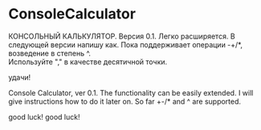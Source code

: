 # ConsoleCalculator
КОНСОЛЬНЫЙ КАЛЬКУЛЯТОР. Версия 0.1.
Легко расширяется. В следующей версии напишу как.
Пока поддерживает операции -+/*, возведение в степень ^.  
Используйте "," в качестве десятичной точки. 

удачи!


Console Calculator, ver 0.1.
The functionality can be easily extended. 
I will give instructions how to do it later on.
So far +-/* and ^ are supported.




good luck!
good luck!
